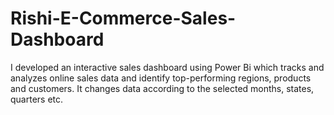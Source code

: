 # Rishi-E-Commerce-Sales-Dashboard
I developed an interactive sales dashboard using Power Bi which tracks and analyzes online sales data and identify top-performing regions, products and customers. It changes data according to the selected months, states, quarters etc. 
